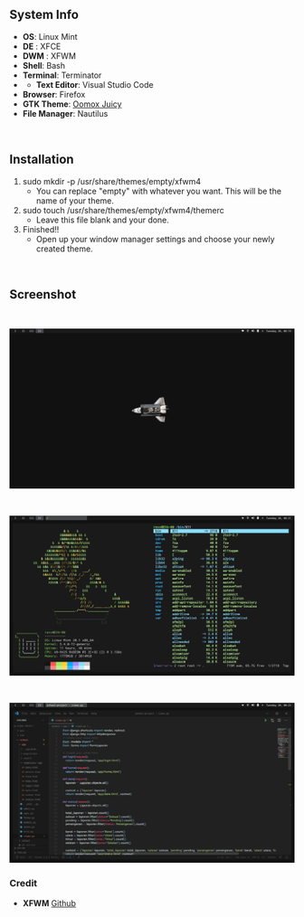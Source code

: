 ## System Info
+ **OS**: Linux Mint
+ **DE** : XFCE
+ **DWM** : XFWM
+ **Shell**: Bash
+ **Terminal**: Terminator
+ + **Text Editor**: Visual Studio Code
+ **Browser**: Firefox
+ **GTK Theme**: [Oomox Juicy](https://github.com/caffeine01/arch-monochrome)
+ **File Manager**: Nautilus

<br>

## Installation

1. sudo mkdir -p /usr/share/themes/empty/xfwm4
   - You can replace "empty" with whatever you want. This will be the name of your theme.
2. sudo touch /usr/share/themes/empty/xfwm4/themerc
   - Leave this file blank and your done.
3. Finished!!
   - Open up your window manager settings and choose your newly created theme.

<br>

## Screenshot

<br>

<p align="center">
        <img src="/screenshot/SS1.png" />
</p>

<br>

<p align="center">
        <img src="/screenshot/SS2.png" />
</p>


<br>

<p align="center">
        <img src="/screenshot/SS3.png" />
</p>


### Credit
+ **XFWM** [Github](https://github.com/furycd001/No_Border-XFWM_Theme/blob/master/README.md)
